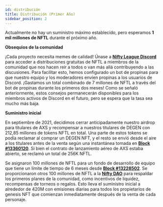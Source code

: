 ```yaml
---
id: distribución
title: Distribución (Primer Año)
sidebar_position: 2
---
```


Actualmente no hay un suministro máximo establecido, pero esperamos **1 mil millones de NFTL** durante el próximo año.

**Obsequios de la comunidad**

¡Cada proyecto necesita memes de calidad! Únase a **[Nifty League Discord](https://discord.gg/niftyleague)** para acceder a distribuciones gratuitas de NFTL a miembros de la comunidad que nos hacen reír a todos o van más allá contribuyendo a las discusiones. Para facilitar esto, hemos configurado un bot de propinas para que nuestro equipo y los moderadores envíen propinas a los usuarios de Discord. ¡Gastamos un total combinado de 7 millones de NFTL a través del bot de propinas durante los primeros dos meses! Como se señaló anteriormente, estos consejos permanecerán disponibles para los miembros activos de Discord en el futuro, pero se espera que la tasa sea mucho más baja.

**Suministro inicial**

En septiembre de 2021, decidimos cerrar anticipadamente nuestro airdrop para titulares de AXS y recompensar a nuestros titulares de DEGEN con 212,85 millones de tokens NFTL en total. Una parte de estos tokens se podía reclamar al comprar un DEGEN NFT, y el resto se envió desde el aire a los titulares antes de la venta según una instantánea tomada en **[Block #13360120](https://etherscan.io/block/13360120)**. Si bien el contrato de lanzamiento aéreo de AXS estaba abierto, se reclamó un total de 256K NFTL.

Se asignaron 100 millones de NFTL para un fondo de desarrollo de equipo que tiene un límite de tiempo de 6 meses desde **[Block #13228502](https://etherscan.io/tx/0x3649b00464903b78608f8de9308aec339ecd7446f1dc2de26a9913d2d5468ecf)**. Se proporcionaron otros 100 millones de NFTL a la **[Nifty DAO](https://etherscan.io/address/0xd06ae6fb7eade890f3e295d69a6679380c9456c1)** para respaldar los primeros planes de la comunidad, como incentivos de liquidez, recompensas de torneos o regalos. Esto lleva el suministro inicial a alrededor de 420M con emisiones diarias para todos los propietarios de genesis NFT que comienzan inmediatamente después de la venta de cada personaje.
